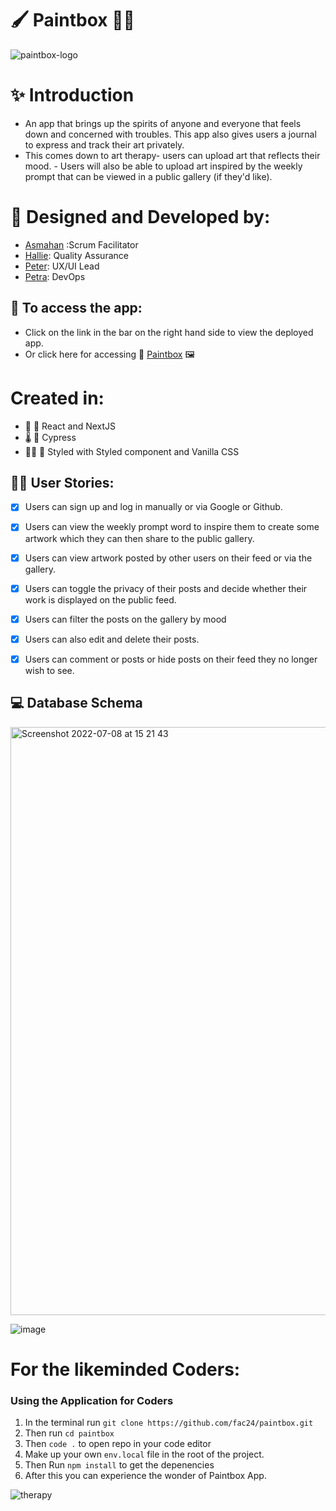 # 🖌 Paintbox 🧑‍🎨

![paintbox-logo](https://user-images.githubusercontent.com/45575016/178011269-e1c24d41-df69-4f7e-b702-f9bf1fbf685b.png)

# ✨ Introduction

- An app that brings up the spirits of anyone and everyone that feels down and concerned with troubles. This app also gives users a journal to express and track their art privately.
- This comes down to art therapy- users can upload art that reflects their mood. 
- Users will also be able to upload art inspired by the weekly prompt that can be viewed in a public gallery (if they'd like).

# :art: Designed and Developed by: 
- [Asmahan](https://github.com/AsmahanM) :Scrum Facilitator
- [Hallie](https://github.com/vasystus): Quality Assurance
- [Peter](https://github.com/PJSalter): UX/UI Lead
- [Petra](https://github.com/alternadiva): DevOps

## :rainbow: To access the app:
- Click on the link in the bar on the right hand side to view the deployed app.
- Or click here for accessing :art: [Paintbox](https://paintbox-app.vercel.app/) :framed_picture:

# Created in:
- 🧩 🤹 React and NextJS
- 🌡 🧪 Cypress 
- 🧑‍🎨 💅 Styled with Styled component and Vanilla CSS

## 👩‍🎨 User Stories:
- [x] Users can sign up and log in manually or via Google or Github.
- [x] Users can view the weekly prompt word to inspire them to create some artwork which they can then share to the public gallery.
- [x] Users can view artwork posted by other users on their feed or via the gallery.
- [x] Users can toggle the privacy of their posts and decide whether their work is displayed on the public feed.
- [x] Users can filter the posts on the gallery by mood
- [x] Users can also edit and delete their posts.
- [x] Users can comment or posts or hide posts on their feed they no longer wish to see.


## 💻 Database Schema

<img width="941" alt="Screenshot 2022-07-08 at 15 21 43" src="https://user-images.githubusercontent.com/85565743/178011135-669fd81f-fce2-4f42-82f5-c3aa78673ac0.png">

![image](https://user-images.githubusercontent.com/90645969/178011349-c7d57e03-1d00-4494-ab09-6198e4331466.png)

# For the likeminded Coders: 
### Using the Application for Coders

1) In the terminal run `git clone https://github.com/fac24/paintbox.git`
2) Then run `cd paintbox`
3) Then `code .` to open repo in your code editor
4) Make up your own `env.local` file in the root of the project.
5) Then Run `npm install` to get the depenencies
6) After this you can experience the wonder of Paintbox App.

![therapy](https://user-images.githubusercontent.com/45575016/178046348-3adecbc2-6cd1-4d14-b3db-9ff38a1c85de.gif)



